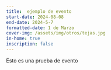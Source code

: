 ```yaml
---
title:  ejemplo de evento
start-date: 2024-08-08
end-date: 2024-5-7
formatted-date: 1 de Marzo
cover-img: /assets/img/otros/tejas.jpg
in-home: true
inscription: false
---
```


Esto es una prueba de evento

